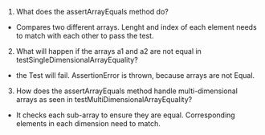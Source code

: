 1. What does the assertArrayEquals method do?
- Compares two different arrays. Lenght and index of each element needs to match with each other to pass the test.

2. What will happen if the arrays a1 and a2 are not equal in testSingleDimensionalArrayEquality?
- the Test will fail. AssertionError is thrown, because arrays are not Equal.

3. How does the assertArrayEquals method handle multi-dimensional arrays as seen in testMultiDimensionalArrayEquality?
- It checks each sub-array to ensure they are equal. Corresponding elements in each dimension need to match.


